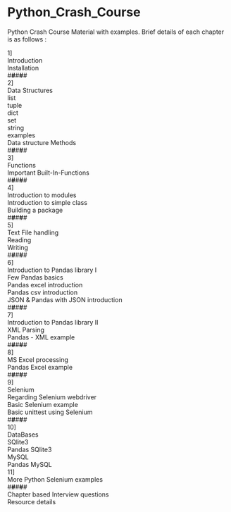 # Python_Crash_Course
Python Crash Course Material with examples. Brief details of each chapter is as follows :

1]<br>
Introduction<br>
Installation <br>
#________#________#________#________#<br>
2]<br>
Data Structures <br>
list <br>
tuple<br>
dict<br>
set<br>
string<br>
examples<br>
Data structure Methods<br>
#________#________#________#________#<br>
3]<br>
Functions<br>
Important Built-In-Functions<br>
#________#________#________#________#<br>
4]<br>
Introduction to modules<br>
Introduction to simple class<br>
Building a package<br>
#________#________#________#________#<br>
5]<br>
Text File handling<br>
Reading<br>
Writing<br>
#________#________#________#________#<br>
6]<br>
Introduction to Pandas library I<br>
Few Pandas basics<br>
Pandas excel introduction<br>
Pandas csv introduction<br>
JSON & Pandas with JSON introduction<br>
#________#________#________#________#<br>
7]<br>
Introduction to Pandas library II<br>
XML Parsing<br>
Pandas - XML example<br>
#________#________#________#________#<br>
8] <br>
MS Excel processing<br>
Pandas Excel example<br>
#________#________#________#________#<br>
9]<br>
Selenium<br>
Regarding Selenium webdriver<br>
Basic Selenium example<br>
Basic unittest using Selenium<br>
#________#________#________#________#<br>
10]<br>
DataBases<br>
SQlite3<br>
Pandas SQlite3<br>
MySQL<br>
Pandas MySQL<br>
11]<br>
More Python Selenium examples<br>
#________#________#________#________#<br>
Chapter based Interview questions<br>
Resource details<br>

